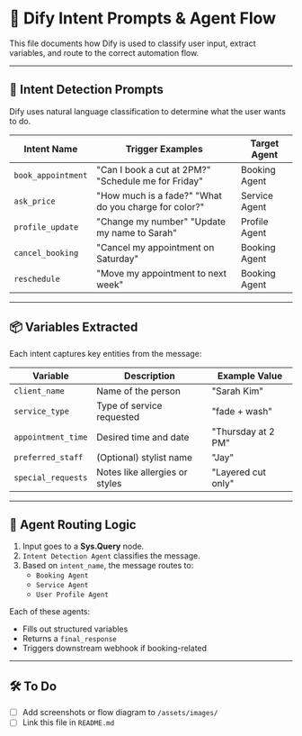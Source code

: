 # 🎯 Dify Intent Prompts & Agent Flow

This file documents how Dify is used to classify user input, extract variables, and route to the correct automation flow.

---

## 🧠 Intent Detection Prompts

Dify uses natural language classification to determine what the user wants to do.

| Intent Name      | Trigger Examples                                 | Target Agent         |
|------------------|--------------------------------------------------|----------------------|
| `book_appointment` | "Can I book a cut at 2PM?" "Schedule me for Friday" | Booking Agent        |
| `ask_price`      | "How much is a fade?" "What do you charge for color?" | Service Agent        |
| `profile_update` | "Change my number" "Update my name to Sarah"     | Profile Agent        |
| `cancel_booking` | "Cancel my appointment on Saturday"             | Booking Agent        |
| `reschedule`     | "Move my appointment to next week"              | Booking Agent        |

---

## 📦 Variables Extracted

Each intent captures key entities from the message:

| Variable         | Description                        | Example Value      |
|------------------|------------------------------------|--------------------|
| `client_name`    | Name of the person                 | "Sarah Kim"        |
| `service_type`   | Type of service requested          | "fade + wash"      |
| `appointment_time` | Desired time and date            | "Thursday at 2 PM" |
| `preferred_staff` | (Optional) stylist name           | "Jay"              |
| `special_requests` | Notes like allergies or styles   | "Layered cut only" |

---

## 🧭 Agent Routing Logic

1. Input goes to a **Sys.Query** node.
2. `Intent Detection Agent` classifies the message.
3. Based on `intent_name`, the message routes to:
   - `Booking Agent`
   - `Service Agent`
   - `User Profile Agent`

Each of these agents:
- Fills out structured variables
- Returns a `final_response`
- Triggers downstream webhook if booking-related

---

## 🛠️ To Do
- [ ] Add screenshots or flow diagram to `/assets/images/`
- [ ] Link this file in `README.md`
